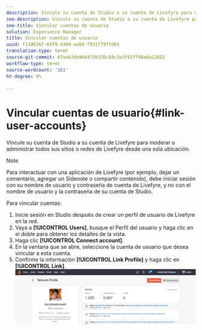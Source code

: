 ```yaml
---
description: Vincule su cuenta de Studio a su cuenta de Livefyre para moderar o administrar todos sus sitios o redes de Livefyre desde una sola ubicación.
seo-description: Vincule su cuenta de Studio a su cuenta de Livefyre para moderar o administrar todos sus sitios o redes de Livefyre desde una sola ubicación.
seo-title: Vincular cuentas de usuario
solution: Experience Manager
title: Vincular cuentas de usuario
uuid: f1106367-64f9-4304-aa04-f931f79ffd6d
translation-type: tm+mt
source-git-commit: 67aeb3de964473b326c88c3a3f81ff48a6a12652
workflow-type: tm+mt
source-wordcount: '161'
ht-degree: 0%

---
```



# Vincular cuentas de usuario{#link-user-accounts}

Vincule su cuenta de Studio a su cuenta de Livefyre para moderar o administrar todos sus sitios o redes de Livefyre desde una sola ubicación.

>[!NOTE]
>
>Para interactuar con una aplicación de Livefyre (por ejemplo, dejar un comentario, agregar un Sidenote o compartir contenido), debe iniciar sesión con su nombre de usuario y contraseña de cuenta de Livefyre, y no con el nombre de usuario y la contraseña de su cuenta de Studio.

Para vincular cuentas:

1. Inicie sesión en Studio después de crear un perfil de usuario de Livefyre en la red.
1. Vaya a **[!UICONTROL Users]**, busque el Perfil del usuario y haga clic en el doble para obtener los detalles de la vista.
1. Haga clic **[!UICONTROL Connect account]**.
1. En la ventana que se abre, seleccione la cuenta de usuario que desea vincular a esta cuenta.
1. Confirme la información **[!UICONTROL Link Profile]** y haga clic en **[!UICONTROL Link]**. ![](assets/UsersConnectAccount-1024x311.png)

